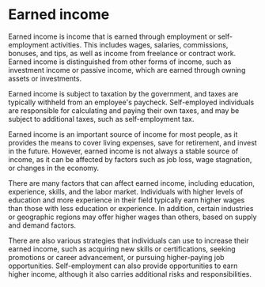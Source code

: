 # Earned income

Earned income is income that is earned through employment or self-employment activities. This includes wages, salaries, commissions, bonuses, and tips, as well as income from freelance or contract work. Earned income is distinguished from other forms of income, such as investment income or passive income, which are earned through owning assets or investments.

Earned income is subject to taxation by the government, and taxes are typically withheld from an employee's paycheck. Self-employed individuals are responsible for calculating and paying their own taxes, and may be subject to additional taxes, such as self-employment tax.

Earned income is an important source of income for most people, as it provides the means to cover living expenses, save for retirement, and invest in the future. However, earned income is not always a stable source of income, as it can be affected by factors such as job loss, wage stagnation, or changes in the economy.

There are many factors that can affect earned income, including education, experience, skills, and the labor market. Individuals with higher levels of education and more experience in their field typically earn higher wages than those with less education or experience. In addition, certain industries or geographic regions may offer higher wages than others, based on supply and demand factors.

There are also various strategies that individuals can use to increase their earned income, such as acquiring new skills or certifications, seeking promotions or career advancement, or pursuing higher-paying job opportunities. Self-employment can also provide opportunities to earn higher income, although it also carries additional risks and responsibilities.
